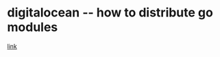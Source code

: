 # digitalocean -- how to distribute go modules
[link](https://www.digitalocean.com/community/tutorials/how-to-distribute-go-modules)









